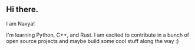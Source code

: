 ## Hi there. 

I am Navya!

I'm learning Python, C++, and Rust. I am excited to contribute in a bunch of open source projects and maybe build some cool stuff along the way :) 
